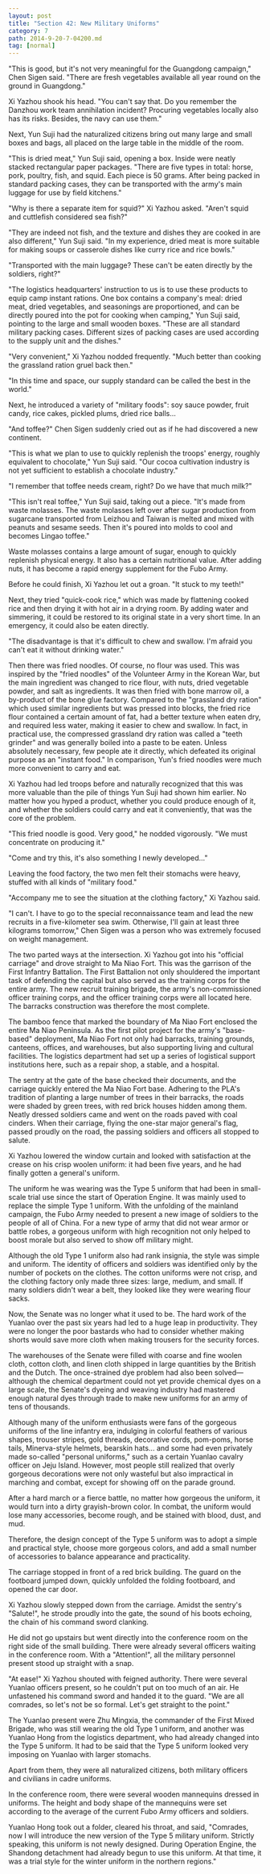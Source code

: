 ```yaml
---
layout: post
title: "Section 42: New Military Uniforms"
category: 7
path: 2014-9-20-7-04200.md
tag: [normal]
---
```


"This is good, but it's not very meaningful for the Guangdong campaign," Chen Sigen said. "There are fresh vegetables available all year round on the ground in Guangdong."

Xi Yazhou shook his head. "You can't say that. Do you remember the Danzhou work team annihilation incident? Procuring vegetables locally also has its risks. Besides, the navy can use them."

Next, Yun Suji had the naturalized citizens bring out many large and small boxes and bags, all placed on the large table in the middle of the room.

"This is dried meat," Yun Suji said, opening a box. Inside were neatly stacked rectangular paper packages. "There are five types in total: horse, pork, poultry, fish, and squid. Each piece is 50 grams. After being packed in standard packing cases, they can be transported with the army's main luggage for use by field kitchens."

"Why is there a separate item for squid?" Xi Yazhou asked. "Aren't squid and cuttlefish considered sea fish?"

"They are indeed not fish, and the texture and dishes they are cooked in are also different," Yun Suji said. "In my experience, dried meat is more suitable for making soups or casserole dishes like curry rice and rice bowls."

"Transported with the main luggage? These can't be eaten directly by the soldiers, right?"

"The logistics headquarters' instruction to us is to use these products to equip camp instant rations. One box contains a company's meal: dried meat, dried vegetables, and seasonings are proportioned, and can be directly poured into the pot for cooking when camping," Yun Suji said, pointing to the large and small wooden boxes. "These are all standard military packing cases. Different sizes of packing cases are used according to the supply unit and the dishes."

"Very convenient," Xi Yazhou nodded frequently. "Much better than cooking the grassland ration gruel back then."

"In this time and space, our supply standard can be called the best in the world."

Next, he introduced a variety of "military foods": soy sauce powder, fruit candy, rice cakes, pickled plums, dried rice balls...

"And toffee?" Chen Sigen suddenly cried out as if he had discovered a new continent.

"This is what we plan to use to quickly replenish the troops' energy, roughly equivalent to chocolate," Yun Suji said. "Our cocoa cultivation industry is not yet sufficient to establish a chocolate industry."

"I remember that toffee needs cream, right? Do we have that much milk?"

"This isn't real toffee," Yun Suji said, taking out a piece. "It's made from waste molasses. The waste molasses left over after sugar production from sugarcane transported from Leizhou and Taiwan is melted and mixed with peanuts and sesame seeds. Then it's poured into molds to cool and becomes Lingao toffee."

Waste molasses contains a large amount of sugar, enough to quickly replenish physical energy. It also has a certain nutritional value. After adding nuts, it has become a rapid energy supplement for the Fubo Army.

Before he could finish, Xi Yazhou let out a groan. "It stuck to my teeth!"

Next, they tried "quick-cook rice," which was made by flattening cooked rice and then drying it with hot air in a drying room. By adding water and simmering, it could be restored to its original state in a very short time. In an emergency, it could also be eaten directly.

"The disadvantage is that it's difficult to chew and swallow. I'm afraid you can't eat it without drinking water."

Then there was fried noodles. Of course, no flour was used. This was inspired by the "fried noodles" of the Volunteer Army in the Korean War, but the main ingredient was changed to rice flour, with nuts, dried vegetable powder, and salt as ingredients. It was then fried with bone marrow oil, a by-product of the bone glue factory. Compared to the "grassland dry ration" which used similar ingredients but was pressed into blocks, the fried rice flour contained a certain amount of fat, had a better texture when eaten dry, and required less water, making it easier to chew and swallow. In fact, in practical use, the compressed grassland dry ration was called a "teeth grinder" and was generally boiled into a paste to be eaten. Unless absolutely necessary, few people ate it directly, which defeated its original purpose as an "instant food." In comparison, Yun's fried noodles were much more convenient to carry and eat.

Xi Yazhou had led troops before and naturally recognized that this was more valuable than the pile of things Yun Suji had shown him earlier. No matter how you hyped a product, whether you could produce enough of it, and whether the soldiers could carry and eat it conveniently, that was the core of the problem.

"This fried noodle is good. Very good," he nodded vigorously. "We must concentrate on producing it."

"Come and try this, it's also something I newly developed..."

Leaving the food factory, the two men felt their stomachs were heavy, stuffed with all kinds of "military food."

"Accompany me to see the situation at the clothing factory," Xi Yazhou said.

"I can't. I have to go to the special reconnaissance team and lead the new recruits in a five-kilometer sea swim. Otherwise, I'll gain at least three kilograms tomorrow," Chen Sigen was a person who was extremely focused on weight management.

The two parted ways at the intersection. Xi Yazhou got into his "official carriage" and drove straight to Ma Niao Fort. This was the garrison of the First Infantry Battalion. The First Battalion not only shouldered the important task of defending the capital but also served as the training corps for the entire army. The new recruit training brigade, the army's non-commissioned officer training corps, and the officer training corps were all located here. The barracks construction was therefore the most complete.

The bamboo fence that marked the boundary of Ma Niao Fort enclosed the entire Ma Niao Peninsula. As the first pilot project for the army's "base-based" deployment, Ma Niao Fort not only had barracks, training grounds, canteens, offices, and warehouses, but also supporting living and cultural facilities. The logistics department had set up a series of logistical support institutions here, such as a repair shop, a stable, and a hospital.

The sentry at the gate of the base checked their documents, and the carriage quickly entered the Ma Niao Fort base. Adhering to the PLA's tradition of planting a large number of trees in their barracks, the roads were shaded by green trees, with red brick houses hidden among them. Neatly dressed soldiers came and went on the roads paved with coal cinders. When their carriage, flying the one-star major general's flag, passed proudly on the road, the passing soldiers and officers all stopped to salute.

Xi Yazhou lowered the window curtain and looked with satisfaction at the crease on his crisp woolen uniform: it had been five years, and he had finally gotten a general's uniform.

The uniform he was wearing was the Type 5 uniform that had been in small-scale trial use since the start of Operation Engine. It was mainly used to replace the simple Type 1 uniform. With the unfolding of the mainland campaign, the Fubo Army needed to present a new image of soldiers to the people of all of China. For a new type of army that did not wear armor or battle robes, a gorgeous uniform with high recognition not only helped to boost morale but also served to show off military might.

Although the old Type 1 uniform also had rank insignia, the style was simple and uniform. The identity of officers and soldiers was identified only by the number of pockets on the clothes. The cotton uniforms were not crisp, and the clothing factory only made three sizes: large, medium, and small. If many soldiers didn't wear a belt, they looked like they were wearing flour sacks.

Now, the Senate was no longer what it used to be. The hard work of the Yuanlao over the past six years had led to a huge leap in productivity. They were no longer the poor bastards who had to consider whether making shorts would save more cloth when making trousers for the security forces.

The warehouses of the Senate were filled with coarse and fine woolen cloth, cotton cloth, and linen cloth shipped in large quantities by the British and the Dutch. The once-strained dye problem had also been solved—although the chemical department could not yet provide chemical dyes on a large scale, the Senate's dyeing and weaving industry had mastered enough natural dyes through trade to make new uniforms for an army of tens of thousands.

Although many of the uniform enthusiasts were fans of the gorgeous uniforms of the line infantry era, indulging in colorful feathers of various shapes, trouser stripes, gold threads, decorative cords, pom-poms, horse tails, Minerva-style helmets, bearskin hats... and some had even privately made so-called "personal uniforms," such as a certain Yuanlao cavalry officer on Jeju Island. However, most people still realized that overly gorgeous decorations were not only wasteful but also impractical in marching and combat, except for showing off on the parade ground.

After a hard march or a fierce battle, no matter how gorgeous the uniform, it would turn into a dirty grayish-brown color. In combat, the uniform would lose many accessories, become rough, and be stained with blood, dust, and mud.

Therefore, the design concept of the Type 5 uniform was to adopt a simple and practical style, choose more gorgeous colors, and add a small number of accessories to balance appearance and practicality.

The carriage stopped in front of a red brick building. The guard on the footboard jumped down, quickly unfolded the folding footboard, and opened the car door.

Xi Yazhou slowly stepped down from the carriage. Amidst the sentry's "Salute!", he strode proudly into the gate, the sound of his boots echoing, the chain of his command sword clanking.

He did not go upstairs but went directly into the conference room on the right side of the small building. There were already several officers waiting in the conference room. With a "Attention!", all the military personnel present stood up straight with a snap.

"At ease!" Xi Yazhou shouted with feigned authority. There were several Yuanlao officers present, so he couldn't put on too much of an air. He unfastened his command sword and handed it to the guard. "We are all comrades, so let's not be so formal. Let's get straight to the point."

The Yuanlao present were Zhu Mingxia, the commander of the First Mixed Brigade, who was still wearing the old Type 1 uniform, and another was Yuanlao Hong from the logistics department, who had already changed into the Type 5 uniform. It had to be said that the Type 5 uniform looked very imposing on Yuanlao with larger stomachs.

Apart from them, they were all naturalized citizens, both military officers and civilians in cadre uniforms.

In the conference room, there were several wooden mannequins dressed in uniforms. The height and body shape of the mannequins were set according to the average of the current Fubo Army officers and soldiers.

Yuanlao Hong took out a folder, cleared his throat, and said, "Comrades, now I will introduce the new version of the Type 5 military uniform. Strictly speaking, this uniform is not newly designed. During Operation Engine, the Shandong detachment had already begun to use this uniform. At that time, it was a trial style for the winter uniform in the northern regions."